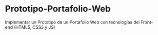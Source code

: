 # Prototipo-Portafolio-Web
Implementar un Prototipo de un Portafolio Web  con tecnologías del Front-end (HTML5, CSS3 y JS)
